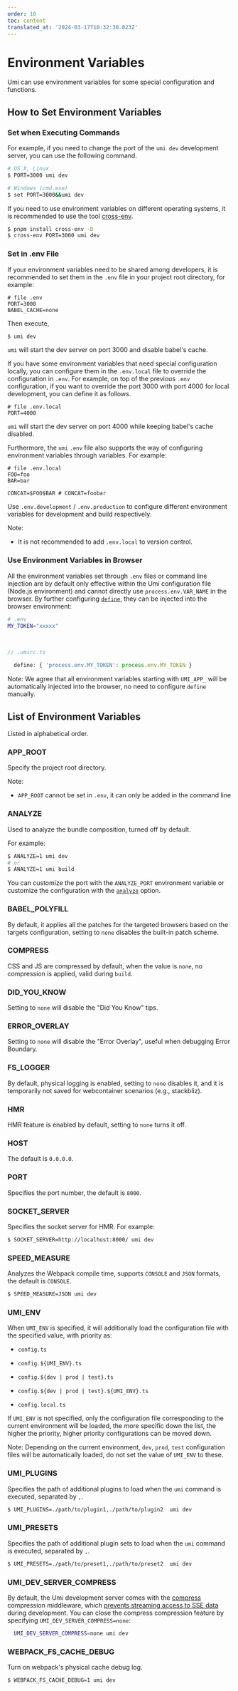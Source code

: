 ```yaml
---
order: 10
toc: content
translated_at: '2024-03-17T10:32:30.023Z'
---
```


# Environment Variables

Umi can use environment variables for some special configuration and functions.

## How to Set Environment Variables

### Set when Executing Commands

For example, if you need to change the port of the `umi dev` development server, you can use the following command.

```bash
# OS X, Linux
$ PORT=3000 umi dev

# Windows (cmd.exe)
$ set PORT=3000&&umi dev
```

If you need to use environment variables on different operating systems, it is recommended to use the tool [cross-env](https://github.com/kentcdodds/cross-env).

```bash
$ pnpm install cross-env -D
$ cross-env PORT=3000 umi dev
```

### Set in .env File

If your environment variables need to be shared among developers, it is recommended to set them in the `.env` file in your project root directory, for example:

```text
# file .env
PORT=3000
BABEL_CACHE=none
```

Then execute,

```bash
$ umi dev
```

`umi` will start the dev server on port 3000 and disable babel's cache.

If you have some environment variables that need special configuration locally, you can configure them in the `.env.local` file to override the configuration in `.env`. For example, on top of the previous `.env` configuration, if you want to override the port 3000 with port 4000 for local development, you can define it as follows.

```text
# file .env.local
PORT=4000
```

`umi` will start the dev server on port 4000 while keeping babel's cache disabled.

Furthermore, the `umi` `.env` file also supports the way of configuring environment variables through variables. For example:

```
# file .env.local
FOO=foo
BAR=bar

CONCAT=$FOO$BAR # CONCAT=foobar
```

Use `.env.development` / `.env.production` to configure different environment variables for development and build respectively.

Note:

* It is not recommended to add `.env.local` to version control.

### Use Environment Variables in Browser

All the environment variables set through `.env` files or command line injection are by default only effective within the Umi configuration file (Node.js environment) and cannot directly use `process.env.VAR_NAME` in the browser. By further configuring [`define`](../api/config.md#define), they can be injected into the browser environment:

```bash
# .env
MY_TOKEN="xxxxx"
```

<br />

```ts
// .umirc.ts

  define: { 'process.env.MY_TOKEN': process.env.MY_TOKEN }
```

Note: We agree that all environment variables starting with `UMI_APP_` will be automatically injected into the browser, no need to configure `define` manually.

## List of Environment Variables

Listed in alphabetical order.

### APP_ROOT

Specify the project root directory.

Note:

* `APP_ROOT` cannot be set in `.env`, it can only be added in the command line

### ANALYZE

Used to analyze the bundle composition, turned off by default.

For example:

```bash
$ ANALYZE=1 umi dev
# or
$ ANALYZE=1 umi build
```

You can customize the port with the `ANALYZE_PORT` environment variable or customize the configuration with the [`analyze`](../api/config#analyze) option.

### BABEL_POLYFILL

By default, it applies all the patches for the targeted browsers based on the targets configuration, setting to `none` disables the built-in patch scheme.

### COMPRESS

CSS and JS are compressed by default, when the value is `none`, no compression is applied, valid during `build`.

### DID_YOU_KNOW

Setting to `none` will disable the "Did You Know" tips.

### ERROR_OVERLAY

Setting to `none` will disable the "Error Overlay", useful when debugging Error Boundary.

### FS_LOGGER

By default, physical logging is enabled, setting to `none` disables it, and it is temporarily not saved for webcontainer scenarios (e.g., stackbliz).

### HMR

HMR feature is enabled by default, setting to `none` turns it off.

### HOST

The default is `0.0.0.0`.

### PORT

Specifies the port number, the default is `8000`.

### SOCKET_SERVER

Specifies the socket server for HMR. For example:

```bash
$ SOCKET_SERVER=http://localhost:8000/ umi dev
```

### SPEED_MEASURE

Analyzes the Webpack compile time, supports `CONSOLE` and `JSON` formats, the default is `CONSOLE`.

```bash
$ SPEED_MEASURE=JSON umi dev
```

### UMI_ENV

When `UMI_ENV` is specified, it will additionally load the configuration file with the specified value, with priority as:

 - `config.ts`

 - `config.${UMI_ENV}.ts`

 - `config.${dev | prod | test}.ts`

 - `config.${dev | prod | test}.${UMI_ENV}.ts`

 - `config.local.ts`

If `UMI_ENV` is not specified, only the configuration file corresponding to the current environment will be loaded, the more specific down the list, the higher the priority, higher priority configurations can be moved down.

Note: Depending on the current environment, `dev`, `prod`, `test` configuration files will be automatically loaded, do not set the value of `UMI_ENV` to these.

### UMI_PLUGINS

Specifies the path of additional plugins to load when the `umi` command is executed, separated by `,`.

```bash
$ UMI_PLUGINS=./path/to/plugin1,./path/to/plugin2  umi dev
```

### UMI_PRESETS

Specifies the path of additional plugin sets to load when the `umi` command is executed, separated by `,`.

```bash
$ UMI_PRESETS=./path/to/preset1,./path/to/preset2  umi dev
```

### UMI_DEV_SERVER_COMPRESS

By default, the Umi development server comes with the [compress](https://github.com/expressjs/compression) compression middleware, which [prevents streaming access to SSE data](https://github.com/umijs/umi/issues/12144) during development. You can close the compress compression feature by specifying `UMI_DEV_SERVER_COMPRESS=none`:

```bash
  UMI_DEV_SERVER_COMPRESS=none umi dev
```

### WEBPACK_FS_CACHE_DEBUG

Turn on webpack's physical cache debug log.

```bash
$ WEBPACK_FS_CACHE_DEBUG=1 umi dev
```

